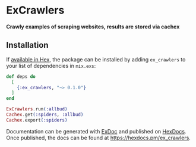 # ExCrawlers

**Crawly examples of scraping websites, results are stored via cachex**

## Installation

If [available in Hex](https://hex.pm/docs/publish), the package can be installed
by adding `ex_crawlers` to your list of dependencies in `mix.exs`:

```elixir
def deps do
  [
    {:ex_crawlers, "~> 0.1.0"}
  ]
end

```

```elixir
ExCrawlers.run(:allbud)
Cachex.get(:spiders, :allbud)
Cachex.export(:spiders)
```

Documentation can be generated with [ExDoc](https://github.com/elixir-lang/ex_doc)
and published on [HexDocs](https://hexdocs.pm). Once published, the docs can
be found at <https://hexdocs.pm/ex_crawlers>.

